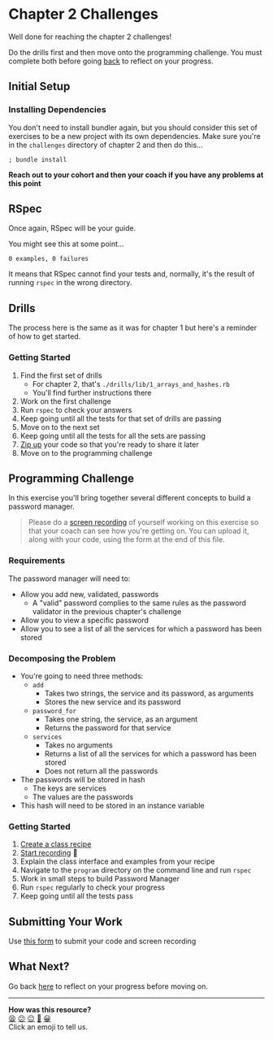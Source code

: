 # Chapter 2 Challenges

Well done for reaching the chapter 2 challenges!

Do the drills first and then move onto the programming challenge. You must complete both before going [back](https://github.com/makersacademy/ruby_foundations/blob/main/chapter2/07_putting_chapter_2_into_practice.md) to reflect on your progress.

## Initial Setup

### Installing Dependencies

You don't need to install bundler again, but you should consider this set of exercises to be a new project with its own dependencies. Make sure you're in the `challenges` directory of chapter 2 and then do this...

```shell
; bundle install
```

**Reach out to your cohort and then your coach if you have any problems at this point**

## RSpec

Once again, RSpec will be your guide.

You might see this at some point...

```shell
0 examples, 0 failures
```

It means that RSpec cannot find your tests and, normally, it's the result of running `rspec` in the wrong directory.

## Drills

The process here is the same as it was for chapter 1 but here's a reminder of how to get started.

### Getting Started

1. Find the first set of drills
    * For chapter 2, that's `./drills/lib/1_arrays_and_hashes.rb`
    * You'll find further instructions there
2. Work on the first challenge
3. Run `rspec` to check your answers
4. Keep going until all the tests for that set of drills are passing
5. Move on to the next set
6. Keep going until all the tests for all the sets are passing
7. [Zip up](../pills/creating_zipfiles.md) your code so that you're ready to share it later
8. Move on to the programming challenge

## Programming Challenge

In this exercise you'll bring together several different concepts to build a password manager. 

> Please do a [screen recording](../pills/screen_recordings.md) of yourself working on this exercise so that your coach can see how you're getting on. You can upload it, along with your code, using the form at the end of this file.

### Requirements

The password manager will need to:
- Allow you add new, validated, passwords
  - A "valid" password complies to the same rules as the password validator in the previous chapter's challenge
- Allow you to view a specific password
- Allow you to see a list of all the services for which a password has been stored

### Decomposing the Problem

- You're going to need three methods:
  - `add`
    * Takes two strings, the service and its password, as arguments
    * Stores the new service and its password
  - `password_for`
    * Takes one string, the service, as an argument
    * Returns the password for that service
  - `services`
    * Takes no arguments
    * Returns a list of all the services for which a password has been stored
    * Does not return all the passwords
- The passwords will be stored in hash
  * The keys are services
  * The values are the passwords
- This hash will need to be stored in an instance variable

### Getting Started
1. [Create a class recipe](./baking_a_class.md)
2. [Start recording](../pills/screen_recordings.md) 🎥
3. Explain the class interface and examples from your recipe
4. Navigate to the `program` directory on the command line and run `rspec`
5. Work in small steps to build Password Manager
6. Run `rspec` regularly to check your progress
7. Keep going until all the tests pass

## Submitting Your Work

Use [this form](https://airtable.com/shr6mk28x0fy3OrxN?prefill_Item=rubyf_ch2) to submit your code and screen recording

## What Next?

Go back [here](https://github.com/makersacademy/ruby_foundations/blob/main/chapter2/07_putting_chapter_2_into_practice.md#reflect-and-review) to reflect on your progress before moving on.


<!-- BEGIN GENERATED SECTION DO NOT EDIT -->

---

**How was this resource?**  
[😫](https://airtable.com/shrUJ3t7KLMqVRFKR?prefill_Repository=makersacademy%2Fruby_challenges&prefill_File=ruby_chapter_2_challenges%2FREADME.md&prefill_Sentiment=😫) [😕](https://airtable.com/shrUJ3t7KLMqVRFKR?prefill_Repository=makersacademy%2Fruby_challenges&prefill_File=ruby_chapter_2_challenges%2FREADME.md&prefill_Sentiment=😕) [😐](https://airtable.com/shrUJ3t7KLMqVRFKR?prefill_Repository=makersacademy%2Fruby_challenges&prefill_File=ruby_chapter_2_challenges%2FREADME.md&prefill_Sentiment=😐) [🙂](https://airtable.com/shrUJ3t7KLMqVRFKR?prefill_Repository=makersacademy%2Fruby_challenges&prefill_File=ruby_chapter_2_challenges%2FREADME.md&prefill_Sentiment=🙂) [😀](https://airtable.com/shrUJ3t7KLMqVRFKR?prefill_Repository=makersacademy%2Fruby_challenges&prefill_File=ruby_chapter_2_challenges%2FREADME.md&prefill_Sentiment=😀)  
Click an emoji to tell us.

<!-- END GENERATED SECTION DO NOT EDIT -->
